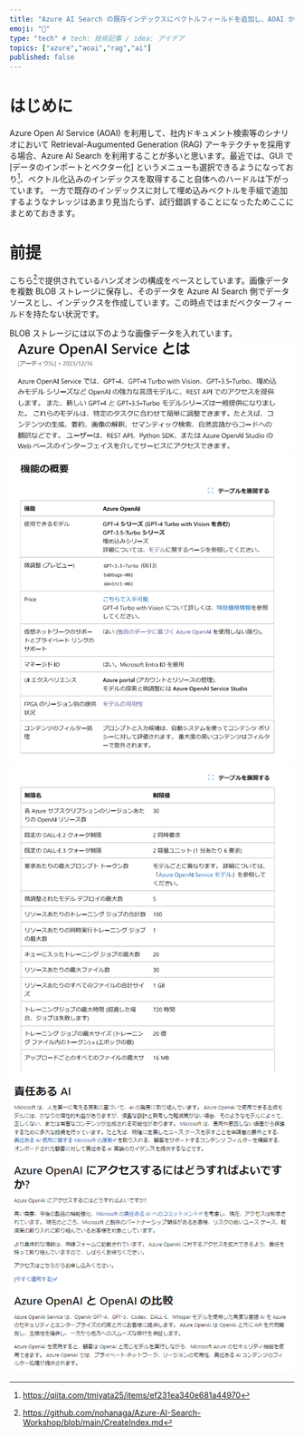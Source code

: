 ```yaml
---
title: "Azure AI Search の既存インデックスにベクトルフィールドを追加し、AOAI から利用する"
emoji: "🤖"
type: "tech" # tech: 技術記事 / idea: アイデア
topics: ["azure","aoai","rag","ai"]
published: false
---
```


# はじめに
Azure Open AI Service (AOAI) を利用して、社内ドキュメント検索等のシナリオにおいて Retrieval-Augumented Generation (RAG) アーキテクチャを採用する場合、Azure AI Search を利用することが多いと思います。最近では、GUI で [データのインポートとベクター化] というメニューも選択できるようになっており[^1]、ベクトル化込みのインデックスを取得すること自体へのハードルは下がっています。
一方で既存のインデックスに対して埋め込みベクトルを手組で追加するようなナレッジはあまり見当たらず、試行錯誤することになったためここにまとめておきます。

[^1]: https://qiita.com/tmiyata25/items/ef231ea340e681a44970

# 前提
こちら[^2]で提供されているハンズオンの構成をベースとしています。画像データを複数 BLOB ストレージに保存し、そのデータを Azure AI Search 側でデータソースとし、インデックスを作成しています。この時点ではまだベクターフィールドを持たない状況です。
[^2]: https://github.com/nohanaga/Azure-AI-Search-Workshop/blob/main/CreateIndex.md


BLOB ストレージには以下のような画像データを入れています。
![](/images/20240211-aisearch-add-vector/aoai-gen.png)
![](/images/20240211-aisearch-add-vector/aoai-func.png)
![](/images/20240211-aisearch-add-vector/aoai-limit.png)
![](/images/20240211-aisearch-add-vector/aoai-responsible.png)

